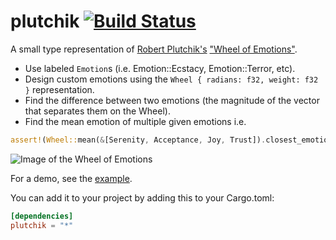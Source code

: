 
# plutchik [![Build Status](https://travis-ci.org/mitchmindtree/plutchik.svg?branch=master)](https://travis-ci.org/mitchmindtree/plutchik)

A small type representation of [Robert Plutchik's](https://en.wikipedia.org/wiki/Robert_Plutchik) ["Wheel of Emotions"](https://en.wikipedia.org/wiki/Contrasting_and_categorization_of_emotions#/media/File:Plutchik-wheel.svg).

- Use labeled `Emotion`s (i.e. Emotion::Ecstacy, Emotion::Terror, etc).
- Design custom emotions using the `Wheel { radians: f32, weight: f32 }` representation.
- Find the difference between two emotions (the magnitude of the vector that separates them on the Wheel).
- Find the mean emotion of multiple given emotions i.e.
```Rust
assert!(Wheel::mean(&[Serenity, Acceptance, Joy, Trust]).closest_emotion() == Love);
```

![Image of the Wheel of Emotions](https://upload.wikimedia.org/wikipedia/commons/thumb/c/ce/Plutchik-wheel.svg/715px-Plutchik-wheel.svg.png)

For a demo, see the [example](https://github.com/mitchmindtree/plutchik/blob/master/examples/test.rs).

You can add it to your project by adding this to your Cargo.toml:

```toml
[dependencies]
plutchik = "*"
```


